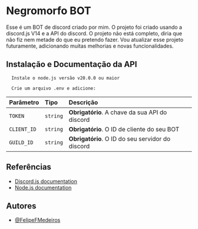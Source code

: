 
# Negromorfo BOT

Esse é um BOT de discord criado por mim. O projeto foi criado usando a discord.js V14 e a API do discord. O projeto não está completo, diria que não fiz nem metade do que eu pretendo fazer. Vou atualizar esse projeto futuramente, adicionando muitas melhorias e novas funcionalidades.
 
## Instalação e Documentação da API
```http
  Instale o node.js versão v20.0.0 ou maior
```

```http
  Crie um arquivo .env e adicione:
```

| Parâmetro   | Tipo       | Descrição                           |
| :---------- | :--------- | :---------------------------------- |
| `TOKEN` | `string` | **Obrigatório**. A chave da sua API do discord |
| `CLIENT_ID` | `string` | **Obrigatório**. O ID de cliente do seu BOT |
| `GUILD_ID` | `string` | **Obrigatório**. O ID do seu servidor do discord |




## Referências

 - [Discord.js documentation](https://discord.js.org/#/docs/discord.js/main/general/welcome)
 - [Node.js documentation](https://nodejs.org/en/docs)


## Autores

- [@FelipeFMedeiros](https://www.github.com/felipefmedeiros)

